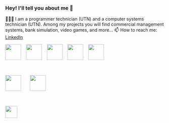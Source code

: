 ### Hey! I'll tell you about me 👋
👩🏻‍💻 I am a programmer technician (UTN) and a computer systems technician (UTN). Among my projects you will find commercial management systems, bank simulation, video games, and more...
📫 How to reach me: <a href="https://www.linkedin.com/in/juan-cruz-rey/">LinkedIn</a>
<br>

<div align="">

<img src="https://upload.wikimedia.org/wikipedia/commons/thumb/b/bd/Logo_C_sharp.svg/1200px-Logo_C_sharp.svg.png" height="50px">
&nbsp;&nbsp;
<img src="https://upload.wikimedia.org/wikipedia/commons/thumb/7/7d/Microsoft_.NET_logo.svg/1024px-Microsoft_.NET_logo.svg.png" height="50px">
&nbsp;&nbsp;
<img src="https://miro.medium.com/v2/resize:fit:800/0*dNBoO2TwIBIIFI9w.png" height="50px">
&nbsp;&nbsp;
<img src="https://robertonovelo.com/rnawp/wp-content/uploads/2016/02/asp_net.png" height="50px">
&nbsp;&nbsp;
<img src="https://encrypted-tbn0.gstatic.com/images?q=tbn:ANd9GcR3ULX579OgNbp0pkMIcB_GeMfRSbf9aMo3w5Ye19B20YLJTtK8MJuuIwTYPg9K6R5cmEw&usqp=CAU" height="50px">

&nbsp;&nbsp;&nbsp;&nbsp;&nbsp;

<img src="https://1000marcas.net/wp-content/uploads/2020/11/MySQL-logo.png" height="50px">
&nbsp;&nbsp;&nbsp;&nbsp;&nbsp;
<img src="https://i.pinimg.com/originals/3e/55/df/3e55dfb0980956b42cac768b740cdad6.png" height="50px">


&nbsp;&nbsp;&nbsp;&nbsp;&nbsp;

<img src="https://i.redd.it/tu3gt6ysfxq71.png" height="38px">

</div>

<br>

<div align="center">
